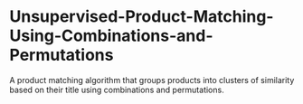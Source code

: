 # Unsupervised-Product-Matching-Using-Combinations-and-Permutations
A product matching algorithm that groups products into clusters of similarity based on their title using combinations and permutations.

